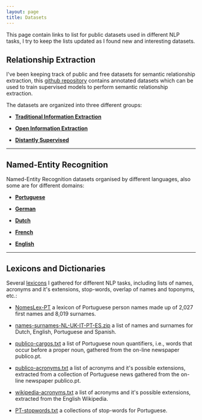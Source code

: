 ```yaml
---
layout: page
title: Datasets
---
```


This page contain links to list for public datasets used in different NLP tasks, I try to keep the lists updated as I found new and interesting datasets.

## __Relationship Extraction__

I've been keeping track of public and free datasets for semantic relationship extraction, this [github repository](https://github.com/davidsbatista/Annotated-Semantic-Relationships-Datasets) contains annotated datasets which can be used to train supervised models to perform semantic relationship extraction.

The datasets are organized into three different groups:

* [__Traditional Information Extraction__](https://github.com/davidsbatista/Annotated-Semantic-Relationships-Datasets/blob/master/README.md#tie)

* [__Open Information Extraction__](https://github.com/davidsbatista/Annotated-Semantic-Relationships-Datasets/blob/master/README.md#oie)

* [__Distantly Supervised__](https://github.com/davidsbatista/Annotated-Semantic-Relationships-Datasets/blob/master/README.md#ds)

---

## __Named-Entity Recognition__

Named-Entity Recognition datasets organised by different languages, also some are for different domains:

* [__Portuguese__](https://github.com/davidsbatista/NER-datasets/tree/master/Portuguese)

* [__German__](https://github.com/davidsbatista/NER-datasets/blob/master/README.md#de)

* [__Dutch__](https://github.com/davidsbatista/NER-datasets/blob/master/README.md#nl)

* [__French__](https://github.com/davidsbatista/NER-datasets/blob/master/README.md#fr)

* [__English__](https://github.com/davidsbatista/NER-datasets/blob/master/README.md#en)

---

## __Lexicons and Dictionaries__

Several [lexicons](https://github.com/davidsbatista/lexicons) I gathered for different NLP tasks, including lists of names, acronyms and it's extensions, stop-words, overlap of names and toponyms, etc.:

* [NomesLex-PT](https://github.com/davidsbatista/lexicons/blob/master/NomesLex-PT.zip) a lexicon of Portuguese person names made up of 2,027 first names and 8,019 surnames.

* [names-surnames-NL-UK-IT-PT-ES.zip](https://github.com/davidsbatista/lexicons/blob/master/names-surnames-NL-UK-IT-PT-ES.zip) a list of names and surnames for Dutch, English, Portuguese and Spanish.

* [publico-cargos.txt](https://github.com/davidsbatista/lexicons/blob/master/publico-cargos.txt) a list of Portuguese noun quantifiers, i.e., words that occur before a proper noun, gathered from the on-line newspaper publico.pt.

* [publico-acronyms.txt](https://github.com/davidsbatista/lexicons/blob/master/publico-acronyms.txt) a list of acronyms and it's possible extensions, extracted from a collection of Portuguese news gathered from the on-line newspaper publico.pt.

* [wikipedia-acronyms.txt](https://github.com/davidsbatista/lexicons/blob/master/wikipedia-acronyms.txt) a list of acronyms and it's possible extensions, extracted from the English Wikipedia.

* [PT-stopwords.txt](https://github.com/davidsbatista/lexicons/blob/master/PT-stopwords.txt) a collections of stop-words for Portuguese.


<!--
## __Aspect-based Sentiment Analysis__
-->